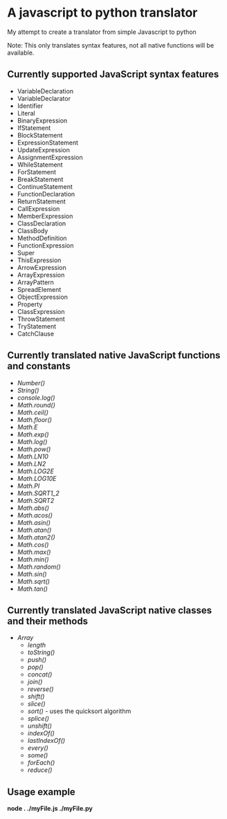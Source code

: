# A javascript to python translator 
My attempt to create a translator from simple Javascript to python

Note: This only translates syntax features, not all native functions will be available.
## Currently supported JavaScript syntax features
- VariableDeclaration
- VariableDeclarator
- Identifier
- Literal
- BinaryExpression
- IfStatement
- BlockStatement
- ExpressionStatement
- UpdateExpression
- AssignmentExpression
- WhileStatement
- ForStatement
- BreakStatement
- ContinueStatement
- FunctionDeclaration
- ReturnStatement
- CallExpression
- MemberExpression
- ClassDeclaration
- ClassBody
- MethodDefinition
- FunctionExpression
- Super
- ThisExpression
- ArrowExpression
- ArrayExpression
- ArrayPattern
- SpreadElement
- ObjectExpression
- Property
- ClassExpression
- ThrowStatement
- TryStatement
- CatchClause
## Currently translated native JavaScript functions and constants
- *Number()*
- *String()*
- *console.log()*
- *Math.round()*
- *Math.ceil()*
- *Math.floor()*
- *Math.E*
- *Math.exp()*
- *Math.log()*
- *Math.pow()*
- *Math.LN10*
- *Math.LN2*
- *Math.LOG2E*
- *Math.LOG10E*
- *Math.PI*
- *Math.SQRT1_2*
- *Math.SQRT2*
- *Math.abs()*
- *Math.acos()*
- *Math.asin()*
- *Math.atan()*
- *Math.atan2()*
- *Math.cos()*
- *Math.max()*
- *Math.min()*
- *Math.random()*
- *Math.sin()*
- *Math.sqrt()*
- *Math.tan()*
## Currently translated JavaScript native classes and their methods
- *Array*
  - *length*
  - *toString()*
  - *push()*
  - *pop()*
  - *concat()*
  - *join()*
  - *reverse()*
  - *shift()*
  - *slice()*
  - *sort()* - uses the quicksort algorithm
  - *splice()*
  - *unshift()*
  - *indexOf()*
  - *lastIndexOf()*
  - *every()*
  - *some()*
  - *forEach()*
  - *reduce()*
## Usage example 
**node . ./myFile.js ./myFile.py**
